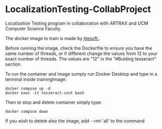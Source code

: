 # LocalizationTesting-CollabProject

Localization Testing program in collaboration with ARTRAX and UCM Computer Science Faculty.

The docker image to train is made by [jitesoft.](https://hub.docker.com/r/jitesoft/tesseract-ocr).

Before running the image, check the Dockerfile to ensure you have the same number of threads, or if different change the values from 12 to your
exact number of threads. The values are "12" in the "#Bulding tesseract" section.

To run the container and image sumply run Docker Desktop and type in a terminal inside trainingImage:

```
docker compose up -d
docker exec -it tesseract-cont bash
```

Then to stop and delete container simply type:

```
docker compose down
```

If you wish to delete also the image, add --rmi 'all' to the command 

